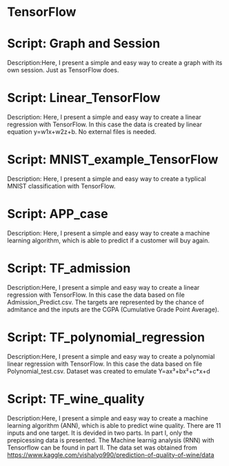 # TensorFlow

# Script: Graph and Session

Description:Here, I present a simple and easy way to create a graph with its own session. Just as TensorFlow does.

# Script: Linear_TensorFlow

Description: Here, I present a simple and easy way to create a linear regression with TensorFlow. In this case the data is created by linear equation y=w1x+w2z+b. No external files is needed.

# Script: MNIST_example_TensorFlow

Description: Here, I present a simple and easy way to create a typlical MNIST classification with TensorFlow.


# Script: APP_case

Description: Here, I present a simple and easy way to create a machine learning algorithm, which is able to predict if a customer will buy again.

# Script: TF_admission

Description:Here, I present a simple and easy way to create a linear regression with TensorFlow. In this case the data based on file Admission_Predict.csv. The targets are represented by the chance of admitance and the inputs are the CGPA (Cumulative Grade Point Average).

# Script: TF_polynomial_regression

Description:Here, I present a simple and easy way to create a polynomial linear regression with TensorFlow. In this case the data based on file Polynomial_test.csv. Dataset was created to emulate Y=ax³+bx²+c*x+d

# Script: TF_wine_quality

Description:Here, I present a simple and easy way to create a machine learning algorithm (ANN), which is able to predict wine quality. There are 11 inputs and one target. It is devided in two parts. In part I, only the prepicessing data is presented. The Machine learnig analysis (RNN) with Tensorflow can be found in part II.
The data set was obtained from https://www.kaggle.com/vishalyo990/prediction-of-quality-of-wine/data
